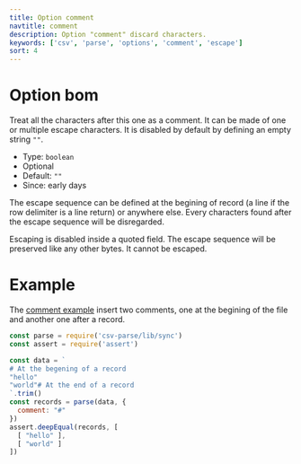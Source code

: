```yaml
---
title: Option comment
navtitle: comment
description: Option "comment" discard characters.
keywords: ['csv', 'parse', 'options', 'comment', 'escape']
sort: 4
---
```


# Option bom

Treat all the characters after this one as a comment. It can be made of one or multiple escape characters. It is disabled by default by defining an empty string `""`.

* Type: `boolean`
* Optional
* Default: `""`
* Since: early days

The escape sequence can be defined at the begining of record (a line if the row delimiter is a line return) or anywhere else. Every characters found after the escape sequence will be disregarded.

Escaping is disabled inside a quoted field. The escape sequence will be preserved like any other bytes. It cannot be escaped.

# Example

The [comment example](https://github.com/adaltas/node-csv-parse/blob/master/samples/option.comment.js) insert two comments, one at the begining of the file and another one after a record.

```js
const parse = require('csv-parse/lib/sync')
const assert = require('assert')

const data = `
# At the begening of a record
"hello"
"world"# At the end of a record
`.trim()
const records = parse(data, {
  comment: "#"
})
assert.deepEqual(records, [
  [ "hello" ],
  [ "world" ]
])
```
